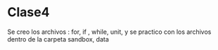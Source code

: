 # Clase4
Se creo los archivos : for, if , while, unit, y se practico con los archivos dentro de la carpeta sandbox, data 
